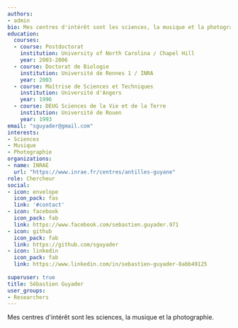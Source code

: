 ```yaml
---
authors:
- admin
bio: Mes centres d'intérêt sont les sciences, la musique et la photographie.
education:
  courses:
  - course: Postdoctorat
    institution: University of North Carolina / Chapel Hill
    year: 2003-2006
  - course: Doctorat de Biologie
    institution: Université de Rennes 1 / INRA
    year: 2003
  - course: Maîtrise de Sciences et Techniques
    institution: Université d'Angers
    year: 1996
  - course: DEUG Sciences de la Vie et de la Terre
    institution: Université de Rouen
    year: 1993
email: "sguyader@gmail.com"
interests:
- Sciences
- Musique
- Photographie
organizations:
- name: INRAE
  url: "https://www.inrae.fr/centres/antilles-guyane"
role: Chercheur
social:
- icon: envelope
  icon_pack: fas
  link: '#contact'
- icon: facebook
  icon_pack: fab
  link: https://www.facebook.com/sebastien.guyader.971
- icon: github
  icon_pack: fab
  link: https://github.com/sguyader
- icon: linkedin
  icon_pack: fab
  link: https://www.linkedin.com/in/sebastien-guyader-8abb49125
  
superuser: true
title: Sébastien Guyader
user_groups:
- Researchers
---
```


Mes centres d'intérêt sont les sciences, la musique et la photographie.